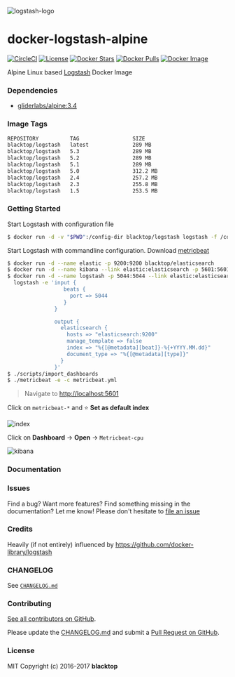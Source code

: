 ![logstash-logo](https://raw.githubusercontent.com/blacktop/docker-logstash-alpine/master/logstash-logo.png)

docker-logstash-alpine
======================

[![CircleCI](https://circleci.com/gh/blacktop/docker-logstash-alpine.png?style=shield)](https://circleci.com/gh/blacktop/docker-logstash-alpine)
[![License](http://img.shields.io/:license-mit-blue.svg)](http://doge.mit-license.org) [![Docker Stars](https://img.shields.io/docker/stars/blacktop/logstash.svg)](https://hub.docker.com/r/blacktop/logstash/) [![Docker Pulls](https://img.shields.io/docker/pulls/blacktop/logstash.svg)](https://hub.docker.com/r/blacktop/logstash/)
[![Docker Image](https://img.shields.io/badge/docker%20image-289%20MB-blue.svg)](https://hub.docker.com/r/blacktop/logstash/)

Alpine Linux based [Logstash](https://www.elastic.co/products/logstash) Docker Image

### Dependencies

-	[gliderlabs/alpine:3.4](https://index.docker.io/_/gliderlabs/alpine/)

### Image Tags

```bash
REPOSITORY          TAG                 SIZE
blacktop/logstash   latest              289 MB
blacktop/logstash   5.3                 289 MB
blacktop/logstash   5.2                 289 MB
blacktop/logstash   5.1                 289 MB
blacktop/logstash   5.0                 312.2 MB
blacktop/logstash   2.4                 257.2 MB
blacktop/logstash   2.3                 255.8 MB
blacktop/logstash   1.5                 253.5 MB
```

### Getting Started

Start Logstash with configuration file

```bash
$ docker run -d -v "$PWD":/config-dir blacktop/logstash logstash -f /config-dir/logstash.conf
```

Start Logstash with commandline configuration. Download [metricbeat](https://www.elastic.co/downloads/beats/metricbeat)  

```bash
$ docker run -d --name elastic -p 9200:9200 blacktop/elasticsearch
$ docker run -d --name kibana --link elastic:elasticsearch -p 5601:5601 blacktop/kibana
$ docker run -d --name logstash -p 5044:5044 --link elastic:elasticsearch blacktop/logstash \
  logstash -e 'input {
                  beats {
                    port => 5044
                  }
               }

               output {
                 elasticsearch {
                   hosts => "elasticsearch:9200"
                   manage_template => false
                   index => "%{[@metadata][beat]}-%{+YYYY.MM.dd}"
                   document_type => "%{[@metadata][type]}"
                 }
               }'
$ ./scripts/import_dashboards               
$ ./metricbeat -e -c metricbeat.yml               
```

> Navigate to [http://localhost:5601](http://localhost:5601)

Click on `metricbeat-*` and :star: **Set as default index**   

![index](https://raw.githubusercontent.com/blacktop/docker-logstash-alpine/master/docs/index.png)

Click on **Dashboard** -> **Open** -> `Metricbeat-cpu`  

![kibana](https://raw.githubusercontent.com/blacktop/docker-logstash-alpine/master/docs/kibana.png)

### Documentation

### Issues

Find a bug? Want more features? Find something missing in the documentation? Let me know! Please don't hesitate to [file an issue](https://github.com/blacktop/docker-logstash-alpine/issues/new)

### Credits

Heavily (if not entirely) influenced by https://github.com/docker-library/logstash

### CHANGELOG

See [`CHANGELOG.md`](https://github.com/blacktop/docker-logstash-alpine/blob/master/CHANGELOG.md)

### Contributing

[See all contributors on GitHub](https://github.com/blacktop/docker-logstash-alpine/graphs/contributors).

Please update the [CHANGELOG.md](https://github.com/blacktop/docker-logstash-alpine/blob/master/CHANGELOG.md) and submit a [Pull Request on GitHub](https://help.github.com/articles/using-pull-requests/).

### License

MIT Copyright (c) 2016-2017 **blacktop**

